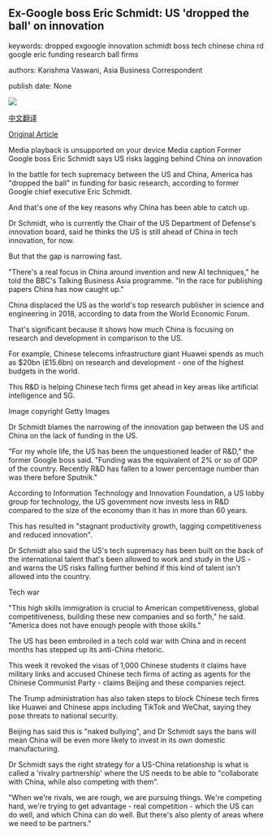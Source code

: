 ## Ex-Google boss Eric Schmidt: US 'dropped the ball' on innovation

keywords: dropped exgoogle innovation schmidt boss tech chinese china rd google eric funding research ball firms

authors: Karishma Vaswani, Asia Business Correspondent

publish date: None

![](https://ichef.bbci.co.uk/images/ic/1024x576/p08r2g8q.jpg)

[中文翻译](Ex-Google%20boss%20Eric%20Schmidt%3A%20US%20%27dropped%20the%20ball%27%20on%20innovation_zh.md)

[Original Article](https://www.bbc.com/news/business-54100001)

Media playback is unsupported on your device Media caption Former Google boss Eric Schmidt says US risks lagging behind China on innovation

In the battle for tech supremacy between the US and China, America has "dropped the ball" in funding for basic research, according to former Google chief executive Eric Schmidt.

And that's one of the key reasons why China has been able to catch up.

Dr Schmidt, who is currently the Chair of the US Department of Defense's innovation board, said he thinks the US is still ahead of China in tech innovation, for now.

But that the gap is narrowing fast.

"There's a real focus in China around invention and new AI techniques," he told the BBC's Talking Business Asia programme. "In the race for publishing papers China has now caught up."

China displaced the US as the world's top research publisher in science and engineering in 2018, according to data from the World Economic Forum.

That's significant because it shows how much China is focusing on research and development in comparison to the US.

For example, Chinese telecoms infrastructure giant Huawei spends as much as $20bn (£15.6bn) on research and development - one of the highest budgets in the world.

This R&D is helping Chinese tech firms get ahead in key areas like artificial intelligence and 5G.

Image copyright Getty Images

Dr Schmidt blames the narrowing of the innovation gap between the US and China on the lack of funding in the US.

"For my whole life, the US has been the unquestioned leader of R&D," the former Google boss said. "Funding was the equivalent of 2% or so of GDP of the country. Recently R&D has fallen to a lower percentage number than was there before Sputnik."

According to Information Technology and Innovation Foundation, a US lobby group for technology, the US government now invests less in R&D compared to the size of the economy than it has in more than 60 years.

This has resulted in "stagnant productivity growth, lagging competitiveness and reduced innovation".

Dr Schmidt also said the US's tech supremacy has been built on the back of the international talent that's been allowed to work and study in the US - and warns the US risks falling further behind if this kind of talent isn't allowed into the country.

Tech war

"This high skills immigration is crucial to American competitiveness, global competitiveness, building these new companies and so forth," he said. "America does not have enough people with those skills."

The US has been embroiled in a tech cold war with China and in recent months has stepped up its anti-China rhetoric.

This week it revoked the visas of 1,000 Chinese students it claims have military links and accused Chinese tech firms of acting as agents for the Chinese Communist Party - claims Beijing and these companies reject.

The Trump administration has also taken steps to block Chinese tech firms like Huawei and Chinese apps including TikTok and WeChat, saying they pose threats to national security.

Beijing has said this is "naked bullying", and Dr Schmidt says the bans will mean China will be even more likely to invest in its own domestic manufacturing.

Dr Schmidt says the right strategy for a US-China relationship is what is called a 'rivalry partnership' where the US needs to be able to "collaborate with China, while also competing with them".

"When we're rivals, we are rough, we are pursuing things. We're competing hard, we're trying to get advantage - real competition - which the US can do well, and which China can do well. But there's also plenty of areas where we need to be partners."